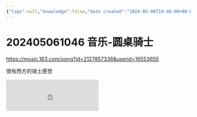 ```yaml
---
{"tags":null,"knowledge":false,"date created":"2024-05-06T10:46:00+08:00","date modified":"2024-07-31T20:13:47+08:00","dg-publish":true,"permalink":"/card/202405061046 音乐-圆桌骑士/","dgPassFrontmatter":true,"noteIcon":"2","created":"2024-05-06T10:46:00+08:00","updated":"2024-07-31T20:13:47+08:00"}
---
```



# 202405061046 音乐-圆桌骑士

https://music.163.com/song?id=2127857336&userid=16553655

很有西方的骑士感觉

<iframe frameborder="no" border="0" marginwidth="0" marginheight="0" width="50%" height=86 src="https://music.163.com/outchain/player?type=2&id=2127857336&userid=16553655&auto=0&height=66"></iframe>
